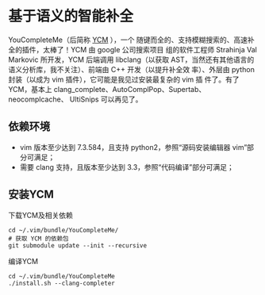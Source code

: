 基于语义的智能补全
====

YouCompleteMe（后简称 [YCM](https://github.com/Valloric/YouCompleteMe) ），一个
随键而全的、支持模糊搜索的、高速补全的插件，太棒了！YCM 由 google 公司搜索项目
组的软件工程师 Strahinja Val Markovic 所开发，YCM 后端调用 libclang（以获取 
AST，当然还有其他语言的语义分析库，我不关注）、前端由 C++ 开发（以提升补全效
率）、外层由 python 封装（以成为 vim 插件），它可能是我见过安装最复杂的 vim 插
件了。有了 YCM，基本上 clang_complete、AutoComplPop、Supertab、neocomplcache、
UltiSnips 可以再见了。

依赖环境
----

*   vim 版本至少达到 7.3.584，且支持 python2，参照“源码安装编辑器 vim”部分可满足；
*   需要 clang 支持，且版本至少达到 3.3，参照“代码编译”部分可满足；

安装YCM
----

下载YCM及相关依赖

```
cd ~/.vim/bundle/YouCompleteMe/ 
# 获取 YCM 的依赖包
git submodule update --init --recursive
```

编译YCM

```
cd ~/.vim/bundle/YouCompleteMe
./install.sh --clang-completer
```
